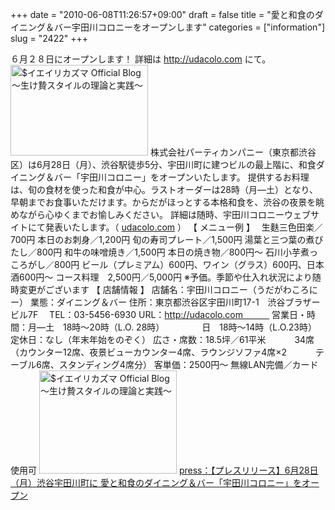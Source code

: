 +++
date = "2010-06-08T11:26:57+09:00"
draft = false
title = "愛と和食のダイニング＆バー宇田川コロニーをオープンします"
categories = ["information"]
slug = "2422"
+++

６月２８日にオープンします！
詳細は <a href="http://udacolo.com" target="_blank">http://udacolo.com</a> にて。
<a href="/images/ameblo/blog_import_4f7a3942dc1e6.png"><img src="/images/ameblo/blog_import_4f7a39425c4b5.png"  alt="$イエイリカズマ Official Blog ～生け贄スタイルの理論と実践～" width="220" height="145" border="0" /></a>
株式会社パーティカンパニー（東京都渋谷区）は6月28日（月）、渋谷駅徒歩5分、宇田川町に建つビルの最上階に、和食ダイニング＆バー「宇田川コロニー」をオープンいたします。
提供するお料理は、旬の食材を使った和食が中心。ラストオーダーは28時（月—土）となり、早朝までお食事いただけます。からだがほっとする本格和食を、渋谷の夜景を眺めながら心ゆくまでお愉しみください。
詳細は随時、宇田川コロニーウェブサイトにて発表いたします。（ <a href="http://udacolo.com" target="_blank">udacolo.com</a> ）
【 メニュー例 】　
生麩三色田楽／700円
本日のお刺身／1,200円
旬の寿司プレート／1,500円
湯葉と三つ葉の煮びたし／800円
和牛の味噌焼き／1,500円
本日の焼き物／800円～
石川小芋煮っころがし／800円
ビール（プレミアム）600円、ワイン（グラス）600円、日本酒600円～
コース料理　2,500円／5,000円
※予価。季節や仕入れ状況により随時変更がございます
【 店舗情報 】
店舗名：宇田川コロニー（うだがわころにー）
業態：ダイニング＆バー
住所：東京都渋谷区宇田川町17-1　渋谷ブラザービル7F　
TEL：03-5456-6930
URL：http://udacolo.com　　　
営業日・時間：月—土　18時～20時（L.O. 28時）
　　　　日　18時～14時（L.O.23時）　
定休日：なし（年末年始をのぞく）
広さ・席数：18.5坪／61平米
　　　34席（カウンター12席、夜景ビューカウンター4席、ラウンジソファ4席×2
　　　テーブル6席、スタンディング4席分）
客単価：2500円～
無線LAN完備／カード使用可
<a href="/images/ameblo/blog_import_4f7a3943ab83e.jpg"><img src="/images/ameblo/blog_import_4f7a39434666c.jpg"  alt="$イエイリカズマ Official Blog ～生け贄スタイルの理論と実践～" width="220" height="165" border="0" /></a>
<a href="http://partycompany.jp/archives/372" target="_blank">press：【プレスリリース】6月28日（月）渋谷宇田川町に 愛と和食のダイニング＆バー「宇田川コロニー」をオープン</a>
